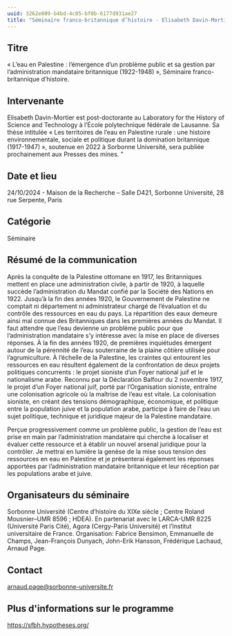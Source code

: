 ```yaml
---
uuid: 3262e009-b4bd-4c05-bf0b-6177d931ae27
title: "Séminaire franco-britannique d’histoire - Elisabeth Davin-Mortier (Lausanne), « L’eau en Palestine : l’émergence d’un problème public et sa gestion par l’administration mandataire britannique (1922-1948) »"
---
```


## Titre

« L’eau en Palestine : l’émergence d’un problème public et sa gestion par l’administration mandataire britannique (1922-1948) »,  Séminaire franco-britannique d’histoire.

## Intervenante 
 Elisabeth Davin-Mortier est post-doctorante au Laboratory for the History of Science and Technology à l’École polytechnique fédérale de Lausanne. Sa thèse intitulée « Les territoires de l’eau en Palestine rurale : une histoire environnementale, sociale et politique durant la domination britannique (1917-1947) », soutenue en 2022 à Sorbonne Université, sera publiée prochainement aux Presses des mines. "

## Date et lieu

 24/10/2024 - Maison de la Recherche –  Salle D421, Sorbonne Université, 28 rue Serpente, Paris 


## Catégorie

 Séminaire

## Résumé de la communication

 Après la conquête de la Palestine ottomane en 1917, les Britanniques mettent en place une administration civile, à partir de 1920, à laquelle succède l’administration du Mandat confié par la Société des Nations en 1922. Jusqu’à la fin des années 1920, le Gouvernement de Palestine ne comptait ni département ni administrateur chargé de l’évaluation et du contrôle des ressources en eau du pays. La répartition des eaux demeure ainsi mal connue des Britanniques dans les premières années du Mandat. Il faut attendre que l’eau devienne un problème public pour que l’administration mandataire s’y intéresse avec la mise en place de diverses réponses. À la fin des années 1920, de premières inquiétudes émergent autour de la pérennité de l’eau souterraine de la plaine côtière utilisée pour l’agrumiculture. À l’échelle de la Palestine, les craintes qui entourent les ressources en eau résultent également de la confrontation de deux projets politiques concurrents : le projet sioniste d’un Foyer national juif et le nationalisme arabe. Reconnu par la Déclaration Balfour du 2 novembre 1917, le projet d’un Foyer national juif, porté par l’Organisation sioniste, entraîne une colonisation agricole où la maîtrise de l’eau est vitale. La colonisation sioniste, en créant des tensions démographique, économique, et politique entre la population juive et la population arabe, participe à faire de l’eau un sujet politique, technique et juridique majeur de la Palestine mandataire.

Perçue progressivement comme un problème public, la gestion de l’eau est prise en main par l’administration mandataire qui cherche à localiser et évaluer cette ressource et à établir un nouvel arsenal juridique pour la contrôler. Je mettrai en lumière la genèse de la mise sous tension des ressources en eau en Palestine et je présenterai également les réponses apportées par l’administration mandataire britannique et leur réception par les populations arabe et juive.



## Organisateurs du séminaire

Sorbonne Université (Centre d’histoire du XIXe siècle ; Centre Roland Mousnier–UMR 8596 ; HDEA). En partenariat avec le LARCA-UMR 8225 (Université Paris Cité), Agora (Cergy-Paris Université) et l’Institut universitaire de France. 
Organisation: Fabrice Bensimon, Emmanuelle de Champs, Jean-François Dunyach, John-Erik Hansson, Frédérique Lachaud, Arnaud Page.

## Contact

 arnaud.page@sorbonne-universite.fr


## Plus d'informations sur le programme

 https://sfbh.hypotheses.org/

